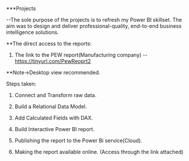 ***Projects

--The sole purpose of the projects is to refresh my Power BI skillset. The aim was to design and deliver professional-quality, end-to-end business intelligence solutions.

**The direct access to the reports:

1) The link to the PEW report(Manufacturing company) --https://tinyurl.com/PewReoprt2

**Note->Desktop view recommended.

Steps taken:

1) Connect and Transform raw data.

2) Build a Relational Data Model.

3) Add Calculated Fields with DAX.

4) Build Interactive Power BI report.

5) Publishing the report to the Power Bi service(Cloud).

6) Making the report available online. (Access through the link attached)
